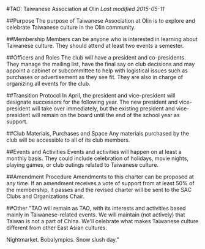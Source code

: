 #TAO: Taiwanese Association at Olin
*Last modified 2015-05-11*

##Purpose
The purpose of Taiwanese Association at Olin is to explore and celebrate Taiwanese culture in the Olin community. 

##Membership
Members can be anyone who is interested in learning about Taiwanese culture. They should attend at least two events a semester.

##Officers and Roles
The club will have a president and co-presidents. They manage the mailing list, have the final say on club decisions and may appoint a cabinet or subcommittee to help with logistical issues such as purchases or advertisement as they see fit. They are also in charge of organizing all events for the club.

##Transition Protocol
In April, the president and vice-president will designate successors for the following year. The new president and vice-president will take over immediately, but the existing president and vice-president will remain on the board until the end of the school year as support.

##Club Materials, Purchases and Space
Any materials purchased by the club will be accessible to all of its club members.

##Events and Activities
Events and activities will happen on at least a monthly basis. They could include celebration of holidays, movie nights, playing games, or club outings related to Taiwanese culture. 

##Amendment Procedure
Amendments to this charter can be proposed at any time. If an amendment receives a vote of support from at least 50% of the membership, it passes and the revised charter will be sent to the SAC Clubs and Organizations Chair.

##Other
"TAO will remain as TAO, with its interests and activities based mainly in Taiwanese-related events. We will maintain (not actively) that Taiwan is not a part of China. We'll celebrate what makes Taiwanese culture different from other East Asian cultures.

Nightmarket.
Bobalympics.
Snow slush day."


